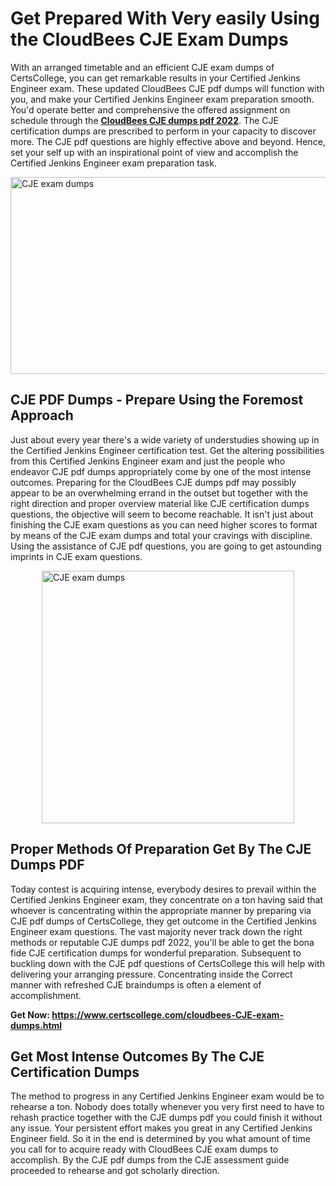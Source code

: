<h1><strong>Get Prepared With Very easily Using the CloudBees CJE Exam Dumps&nbsp;</strong></h1>
<p><span style="font-weight: 400;">With an arranged timetable and an efficient  CJE exam dumps of CertsCollege, you can get remarkable results in your Certified Jenkins Engineer exam. These updated CloudBees CJE pdf dumps will function with you, and make your Certified Jenkins Engineer exam preparation smooth. You'd operate better and comprehensive the offered assignment on schedule through the <strong><a href="https://www.certscollege.com/cloudbees-CJE-exam-dumps.html">CloudBees CJE dumps pdf 2022</a></strong>. The CJE certification dumps are prescribed to perform in your capacity to discover more. The  CJE pdf questions are highly effective above and beyond. Hence, set your self up with an inspirational point of view and accomplish the Certified Jenkins Engineer exam preparation task.&nbsp;</span></p>
<p><span style="font-weight: 400;"><img style="display: block; margin-left: auto; margin-right: auto;" src="https://i.ibb.co/CPDK3ps/Yellow-and-Blue-Initiative-Blog-Banner.png" alt="CJE exam dumps" width="559" height="315" /></span></p>
<h2><strong>CJE PDF Dumps - Prepare Using the Foremost Approach</strong></h2>
<p><span style="font-weight: 400;">Just about every year there's a wide variety of understudies showing up in the Certified Jenkins Engineer certification test. Get the altering possibilities from this Certified Jenkins Engineer exam and just the people who endeavor CJE pdf dumps appropriately come by one of the most intense outcomes. Preparing for the CloudBees CJE dumps pdf may possibly appear to be an overwhelming errand in the outset but together with the right direction and proper overview material like CJE certification dumps questions, the objective will seem to become reachable. It isn't just about finishing the CJE exam questions as you can need higher scores to format by means of the CJE exam dumps and total your cravings with discipline. Using the assistance of CJE pdf questions, you are going to get astounding imprints in CJE exam questions.</span></p>
<p><span style="font-weight: 400;"><a href="https://tinyurl.com/y7qfowk4"><img style="display: block; margin-left: auto; margin-right: auto;" src="https://i.ibb.co/9tMrhdY/Teacher-Appreciation-Invitation.png" alt="CJE exam dumps " width="404" height="404" /></a></span></p>
<h2><strong>Proper Methods Of Preparation Get By The CJE Dumps PDF</strong></h2>
<p><span style="font-weight: 400;">Today contest is acquiring intense, everybody desires to prevail within the Certified Jenkins Engineer exam, they concentrate on a ton having said that whoever is concentrating within the appropriate manner by preparing via CJE pdf dumps of CertsCollege, they get outcome in the Certified Jenkins Engineer exam questions. The vast majority never track down the right methods or reputable CJE dumps pdf 2022, you'll be able to get the bona fide CJE certification dumps for wonderful preparation. Subsequent to buckling down with the  CJE pdf questions of CertsCollege this will help with delivering your arranging pressure. Concentrating inside the Correct manner with refreshed CJE braindumps is often a element of accomplishment.</span></p>
<p><span style="font-weight: 400;"><strong>Get Now: <a href="https://www.certscollege.com/cloudbees-CJE-exam-dumps.html">https://www.certscollege.com/cloudbees-CJE-exam-dumps.html</a></strong></span></p>
<h2><strong>Get Most Intense Outcomes By The CJE Certification Dumps</strong></h2>
<p><span style="font-weight: 400;">The method to progress in any Certified Jenkins Engineer exam would be to rehearse a ton. Nobody does totally whenever you very first need to have to rehash practice together with the CJE dumps pdf you could finish it without any issue. Your persistent effort makes you great in any Certified Jenkins Engineer field. So it in the end is determined by you what amount of time you call for to acquire ready with CloudBees CJE exam dumps to accomplish. By the CJE pdf dumps from the CJE assessment guide proceeded to rehearse and got scholarly direction.</span></p>
